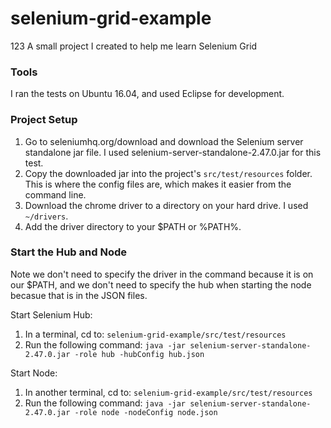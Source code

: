 # selenium-grid-example
123
A small project I created to help me learn Selenium Grid

### Tools
I ran the tests on Ubuntu 16.04, and used Eclipse for development.

### Project Setup
1. Go to seleniumhq.org/download and download the Selenium server standalone jar file.  I used selenium-server-standalone-2.47.0.jar for this test.
2. Copy the downloaded jar into the project's `src/test/resources` folder. This is where the config files are, which makes it easier from the command line.
3. Download the chrome driver to a directory on your hard drive. I used `~/drivers`.
4. Add the driver directory to your $PATH or %PATH%.

### Start the Hub and Node
Note we don't need to specify the driver in the command because it is on our $PATH, and we don't need to specify the hub when starting the node becasue that is in the JSON files.

Start Selenium Hub:
1. In a terminal, cd to:
        `selenium-grid-example/src/test/resources`
2. Run the following command:
        `java -jar selenium-server-standalone-2.47.0.jar -role hub -hubConfig hub.json`

Start Node:
1. In another terminal, cd to: `selenium-grid-example/src/test/resources`
2. Run the following command: `java -jar selenium-server-standalone-2.47.0.jar -role node -nodeConfig node.json`
